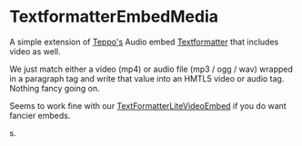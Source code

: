 # TextformatterEmbedMedia

A simple extension of [Teppo's](https://github.com/teppokoivula) Audio embed [Textformatter](https://github.com/teppokoivula/TextformatterAudioEmbed) that includes video as well.

We just match either a video (mp4) or audio file (mp3 / ogg / wav) wrapped in a paragraph tag and write that value into an HMTL5 video or audio tag. Nothing fancy going on.

Seems to work fine with our [TextFormatterLiteVideoEmbed](https://github.com/millipedia/TextformatterLiteVideoEmbed) if you do want fancier embeds.

s.
